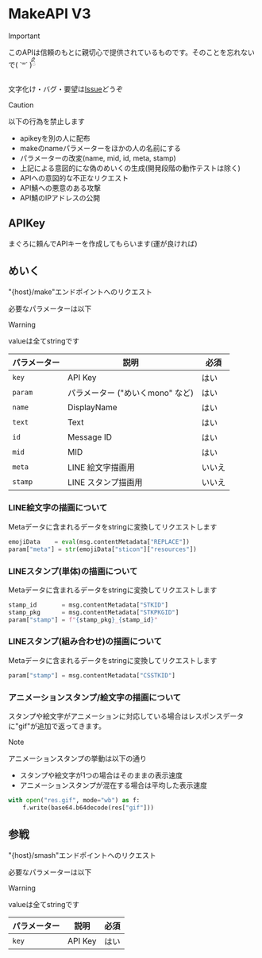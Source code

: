 # MakeAPI V3

> [!IMPORTANT]
> このAPIは信頼のもとに親切心で提供されているものです。そのことを忘れないで( ˙꒳​˙  )ིྀ
>
> 文字化け・バグ・要望は[Issue](https://github.com/MocA-Love/miq-api-doc/issues)どうぞ

> [!CAUTION]
> 以下の行為を禁止します
> - apikeyを別の人に配布
> - makeのnameパラメーターをほかの人の名前にする
> - パラメーターの改変(name, mid, id, meta, stamp)
> - 上記による意図的にな偽のめいくの生成(開発段階の動作テストは除く)
> - APIへの意図的な不正なリクエスト
> - API鯖への悪意のある攻撃
> - API鯖のIPアドレスの公開


## APIKey
まぐろに頼んでAPIキーを作成してもらいます(運が良ければ)


## めいく
"{host}/make"エンドポイントへのリクエスト

必要なパラメーターは以下
> [!WARNING]
> valueは全てstringです

| パラメーター | 説明                          | 必須 |
|--------------|-------------------------------|------|
| `key`        | API Key                       | はい  |
| `param`      | パラメーター ("めいくmono" など) | はい  |
| `name`       | DisplayName                    | はい  |
| `text`       | Text        | はい  |
| `id`         | Message ID                     | はい  |
| `mid`        | MID                 | はい  |
| `meta`       | LINE 絵文字描画用 | いいえ |
| `stamp`      | LINE スタンプ描画用   | いいえ |

### LINE絵文字の描画について
Metaデータに含まれるデータをstringに変換してリクエストします

```python
emojiData    = eval(msg.contentMetadata["REPLACE"])
param["meta"] = str(emojiData["sticon"]["resources"])
```

### LINEスタンプ(単体)の描画について
Metaデータに含まれるデータをstringに変換してリクエストします

```python
stamp_id       = msg.contentMetadata["STKID"]
stamp_pkg      = msg.contentMetadata["STKPKGID"]
param["stamp"] = f"{stamp_pkg}_{stamp_id}"
```

### LINEスタンプ(組み合わせ)の描画について
Metaデータに含まれるデータをstringに変換してリクエストします

```python
param["stamp"] = msg.contentMetadata["CSSTKID"]
```

### アニメーションスタンプ/絵文字の描画について
スタンプや絵文字がアニメーションに対応している場合はレスポンスデータに"gif"が追加で返ってきます。
> [!NOTE]
> アニメーションスタンプの挙動は以下の通り
> - スタンプや絵文字が1つの場合はそのままの表示速度
> - アニメーションスタンプが混在する場合は平均した表示速度

```python
with open("res.gif", mode="wb") as f:
    f.write(base64.b64decode(res["gif"]))
```


## 参戦
"{host}/smash"エンドポイントへのリクエスト

必要なパラメーターは以下
> [!WARNING]
> valueは全てstringです

| パラメーター | 説明                          | 必須 |
|--------------|-------------------------------|------|
| `key`        | API Key                       | はい  |
